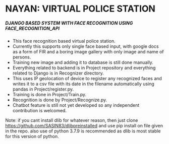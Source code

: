 # NAYAN: VIRTUAL POLICE STATION
##### DJANGO BASED SYSTEM WITH FACE RECOGNITION USING FACE_RECOGNITION_API

  * This face recognition based virtual police station. 
  * Currently this supports only single face based input, with google docs as a form of FIR and a boring image gallery with only image and name of persons.
  * Training new image and adding it to database is still done manually. 
  * Everything related to backend is in Project repository and everything related to Django is in Recognizer directory. 
  * This uses IP geolocation of device to register any recognized faces and writes it to a csv file with its date in the filename automatically using pandas in Project/register.py. 
  * Training is done in Project/Train.py. 
  * Recognition is done by Project/Recognize.py. 
  * Chatbot feature is still not yet developed so any independent contribution is welcomed.

Note: if you cant install dlib for whatever reason, then just clone https://github.com/SASIN83/dlibpreinstalled and use pip install on file given in the repo. also use of python 3.7.9 is recommended as dlib is most stable for this version of python.
